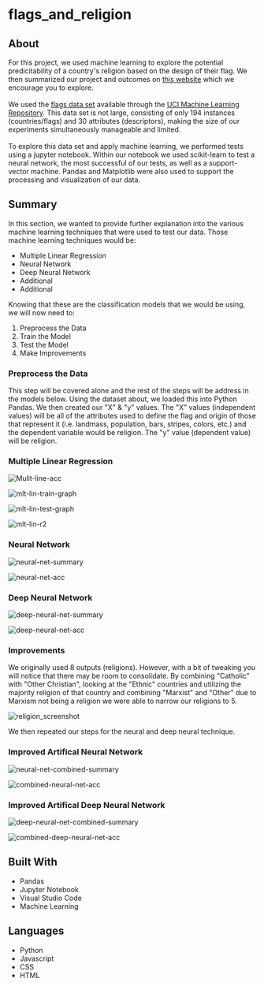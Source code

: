 # flags_and_religion

<h2>About</h2>
For this project, we used machine learning to 
explore the potential predicitability of a country's religion based on the design of their flag. We then summarized our project and outcomes on <a href="https://zpoeschl.github.io/flags_and_religion/">this website</a> which we encourage you to explore.
<br>
<br>
We used the <a
href="https://archive.ics.uci.edu/ml/datasets/Flags" target="_blank">
flags data set</a> available through the <a
href="https://archive.ics.uci.edu/ml" target="_blank">
UCI Machine Learning Repository</a>. This data set is not large, consisting
of only 194 instances (countries/flags) and 30 attributes (descriptors), making
the size of our experiments simultaneously manageable and limited.
<br>
<br>
To explore this data set and apply machine learning, we performed tests using a jupyter notebook. 
Within our notebook we used scikit-learn to test a neural network, the most successful of our tests, as well as 
a support-vector machine. Pandas and Matplotlib were also used to support the processing and visualization of 
our data.

## Summary
In this section, we wanted to provide further explanation into the various machine learning techniques that were used to test our data. Those machine learning techniques would be:

* Multiple Linear Regression
* Neural Network
* Deep Neural Network
* Additional 
* Additional

Knowing that these are the classification models that we would be using, we will now need to:

1. Preprocess the Data
1. Train the Model
1. Test the Model
1. Make Improvements

### Preprocess the Data
This step will be covered alone and the rest of the steps will be address in the models below. Using the dataset about, we loaded this into Python Pandas. We then created our "X" & "y" values. The "X" values (independent values) will be all of the attributes used to define the flag and origin of those that represent it (i.e. landmass, population, bars, stripes, colors, etc.) and the dependent variable would be religion. The "y" value (dependent value) will be religion.

### Multiple Linear Regression

![Mulit-line-acc](https://user-images.githubusercontent.com/75814760/121753107-3cb1d980-cad7-11eb-9811-6b4e4783f481.jpg)

![mlt-lin-train-graph](https://user-images.githubusercontent.com/75814760/121753146-5b17d500-cad7-11eb-95cb-23e85bfccb4a.png)


![mlt-lin-test-graph](https://user-images.githubusercontent.com/75814760/121753138-53f0c700-cad7-11eb-8ce5-eafdd4bfa2b8.png)

![mlt-lin-r2](https://user-images.githubusercontent.com/75814760/121753162-64a13d00-cad7-11eb-9a47-8115e5788e2f.png)

### Neural Network

![neural-net-summary](https://user-images.githubusercontent.com/75814760/121753219-90bcbe00-cad7-11eb-9712-4f22bed865be.png)

![neural-net-acc](https://user-images.githubusercontent.com/75814760/121753237-9a462600-cad7-11eb-8db4-17d695ba0d0d.png)

### Deep Neural Network

![deep-neural-net-summary](https://user-images.githubusercontent.com/75814760/121753272-aa5e0580-cad7-11eb-9ced-18d199bc8e0a.png)

![deep-neural-net-acc](https://user-images.githubusercontent.com/75814760/121753288-b3e76d80-cad7-11eb-9c5a-38159f82514b.png)


### Improvements
We originally used 8 outputs (religions). However, with a bit of tweaking you will notice that there may be room to consolidate. By combining "Catholic" with "Other Christian", looking at the "Ethnic" countries and utilizing the majority religion of that country and combining "Marxist" and "Other" due to Marxism not being a religion we were able to narrow our religions to 5.

![religion_screenshot](https://user-images.githubusercontent.com/75814760/121753472-0de83300-cad8-11eb-8ceb-069ec3f3bcd0.png)

We then repeated our steps for the neural and deep neural technique.

### Improved Artifical Neural Network

![neural-net-combined-summary](https://user-images.githubusercontent.com/75814760/121753627-60295400-cad8-11eb-98f1-3078ccde53b9.png)

![combined-neural-net-acc](https://user-images.githubusercontent.com/75814760/121753651-6a4b5280-cad8-11eb-8143-2504ca10c0c1.png)

### Improved Artifical Deep Neural Network

![deep-neural-net-combined-summary](https://user-images.githubusercontent.com/75814760/121753667-7a633200-cad8-11eb-8104-7869b90e8149.png)

![combined-deep-neural-net-acc](https://user-images.githubusercontent.com/75814760/121753683-84853080-cad8-11eb-8e30-12117ba9f4dc.png)

## Built With

* Pandas
* Jupyter Notebook
* Visual Studio Code
* Machine Learning

## Languages

* Python
* Javascript
* CSS
* HTML
